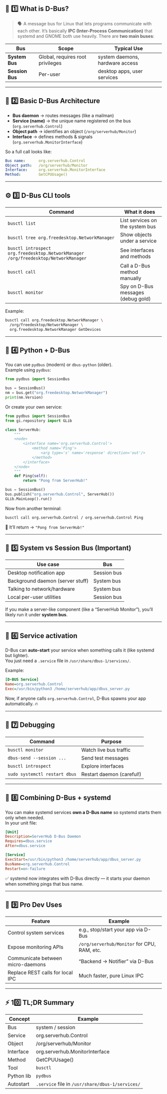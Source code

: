 ## 🧩 **1️⃣ What is D-Bus?**

> 🗣️ A message bus for Linux that lets programs communicate with each other.
It’s basically **IPC (Inter-Process Communication)** that systemd and GNOME both use heavily.
There are **two main buses**:

|Bus|Scope|Typical Use|
|---|---|---|
|**System Bus**|Global, requires root privileges|system daemons, hardware access|
|**Session Bus**|Per-user|desktop apps, user services|

---

## 🧱 **2️⃣ Basic D-Bus Architecture**

- **Bus daemon** → routes messages (like a mailman)
- **Service (name)** → the unique name registered on the bus (`org.serverhub.Control`)
- **Object path** → identifies an object (`/org/serverhub/Monitor`)
- **Interface** → defines methods & signals (`org.serverhub.MonitorInterface`)

So a full call looks like:

```yaml
Bus name:      org.serverhub.Control
Object path:   /org/serverhub/Monitor
Interface:     org.serverhub.MonitorInterface
Method:        GetCPUUsage()
```

---

## ⚙️ **3️⃣ D-Bus CLI tools**

| Command                                                                            | What it does                       |
| ---------------------------------------------------------------------------------- | ---------------------------------- |
| `busctl list`                                                                      | List services on the system bus    |
| `busctl tree org.freedesktop.NetworkManager`                                       | Show objects under a service       |
| `busctl introspect org.freedesktop.NetworkManager /org/freedesktop/NetworkManager` | See interfaces and methods         |
| `busctl call`                                                                      | Call a D-Bus method manually       |
| `busctl monitor`                                                                   | Spy on D-Bus messages (debug gold) |

Example:

```bash
busctl call org.freedesktop.NetworkManager \
  /org/freedesktop/NetworkManager \
  org.freedesktop.NetworkManager GetDevices
```

---

## 🧠 **4️⃣ Python + D-Bus**

You can use `pydbus` (modern) or `dbus-python` (older).  
Example using `pydbus`:

```python
from pydbus import SessionBus

bus = SessionBus()
nm = bus.get("org.freedesktop.NetworkManager")
print(nm.Version)
```

Or create your own service:

```python
from pydbus import SessionBus
from gi.repository import GLib

class ServerHub:
    """
    <node>
        <interface name='org.serverhub.Control'>
            <method name='Ping'>
                <arg type='s' name='response' direction='out'/>
            </method>
        </interface>
    </node>
    """
    def Ping(self):
        return "Pong from ServerHub!"

bus = SessionBus()
bus.publish("org.serverhub.Control", ServerHub())
GLib.MainLoop().run()
```

Now from another terminal:

```bash
busctl call org.serverhub.Control / org.serverhub.Control Ping
```

🧠 It’ll return → `"Pong from ServerHub!"`

---

## 🔐 **5️⃣ System vs Session Bus (Important)**

|Use case|Bus|
|---|---|
|Desktop notification app|Session bus|
|Background daemon (server stuff)|System bus|
|Talking to network/hardware|System bus|
|Local per-user utilities|Session bus|

If you make a server-like component (like a “ServerHub Monitor”), you’ll likely run it under **system bus**.

---

## 🧩 **6️⃣ Service activation**

D-Bus can **auto-start** your service when something calls it (like systemd but lighter).  
You just need a `.service` file in `/usr/share/dbus-1/services/`.

Example:

```ini
[D-BUS Service]
Name=org.serverhub.Control
Exec=/usr/bin/python3 /home/serverhub/app/dbus_server.py
```

Now, if anyone calls `org.serverhub.Control`, D-Bus spawns your app automatically. 🔥

---

## 🧰 **7️⃣ Debugging**

|Command|Purpose|
|---|---|
|`busctl monitor`|Watch live bus traffic|
|`dbus-send --session ...`|Send test messages|
|`busctl introspect`|Explore interfaces|
|`sudo systemctl restart dbus`|Restart daemon (careful!)|

---

## 🚀 **8️⃣ Combining D-Bus + systemd**

You can make systemd services **own a D-Bus name** so systemd starts them only when needed.  
In your unit file:

```ini
[Unit]
Description=ServerHub D-Bus Daemon
Requires=dbus.service
After=dbus.service

[Service]
ExecStart=/usr/bin/python3 /home/serverhub/app/dbus_server.py
BusName=org.serverhub.Control
Restart=on-failure
```

✅ systemd now integrates with D-Bus directly — it starts your daemon when something pings that bus name.

---

## 🧙 **9️⃣ Pro Dev Uses**

|Feature|Example|
|---|---|
|Control system services|e.g., stop/start your app via D-Bus|
|Expose monitoring APIs|`/org/serverhub/Monitor` for CPU, RAM, etc.|
|Communicate between micro-daemons|“Backend → Notifier” via D-Bus|
|Replace REST calls for local IPC|Much faster, pure Linux IPC|

---

## ⚡ **10️⃣ TL;DR Summary**

|Concept|Example|
|---|---|
|Bus|system / session|
|Service|org.serverhub.Control|
|Object|/org/serverhub/Monitor|
|Interface|org.serverhub.MonitorInterface|
|Method|GetCPUUsage()|
|Tool|`busctl`|
|Python lib|`pydbus`|
|Autostart|`.service` file in `/usr/share/dbus-1/services/`|